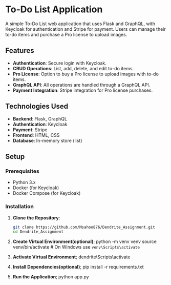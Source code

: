 # To-Do List Application

A simple To-Do List web application that uses Flask and GraphQL, with Keycloak for authentication and Stripe for payment. Users can manage their to-do items and purchase a Pro license to upload images.

## Features

- **Authentication**: Secure login with Keycloak.
- **CRUD Operations**: List, add, delete, and edit to-do items.
- **Pro License**: Option to buy a Pro license to upload images with to-do items.
- **GraphQL API**: All operations are handled through a GraphQL API.
- **Payment Integration**: Stripe integration for Pro license purchases.

## Technologies Used

- **Backend**: Flask, GraphQL
- **Authentication**: Keycloak
- **Payment**: Stripe
- **Frontend**: HTML, CSS
- **Database**: In-memory store (list)

## Setup

### Prerequisites

- Python 3.x
- Docker (for Keycloak)
- Docker Compose (for Keycloak)

### Installation

1. **Clone the Repository**:
   ```bash
   git clone https://github.com/Msahoo876/Dendrite_Assignment.git
   cd Dendrite_Assignment
   
2. **Create Virtual Environment(optional)**;
   python -m venv venv
   source venv/bin/activate  # On Windows use `venv\Scripts\activate`
   
4. **Activate Virtual Environment**;
   dendrite\Scripts\activate
   
6. **Install Dependencies(optional)**;
   pip install -r requirements.txt

7. **Run the Application**;
   python app.py
